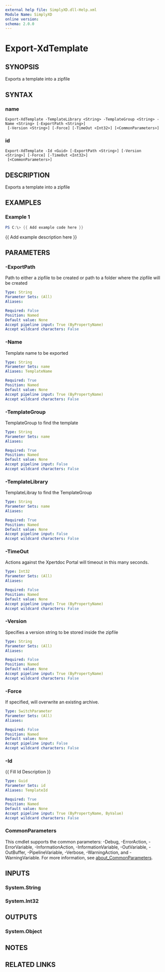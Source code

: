 ```yaml
---
external help file: SimplyXD.dll-Help.xml
Module Name: SimplyXD
online version:
schema: 2.0.0
---
```


# Export-XdTemplate

## SYNOPSIS
Exports a template into a zipfile

## SYNTAX

### name
```
Export-XdTemplate -TemplateLibrary <String> -TemplateGroup <String> -Name <String> [-ExportPath <String>]
 [-Version <String>] [-Force] [-TimeOut <Int32>] [<CommonParameters>]
```

### id
```
Export-XdTemplate -Id <Guid> [-ExportPath <String>] [-Version <String>] [-Force] [-TimeOut <Int32>]
 [<CommonParameters>]
```

## DESCRIPTION
Exports a template into a zipfile

## EXAMPLES

### Example 1
```powershell
PS C:\> {{ Add example code here }}
```

{{ Add example description here }}

## PARAMETERS

### -ExportPath
Path to either a zipfile to be created or path to a folder where the zipfile will be created

```yaml
Type: String
Parameter Sets: (All)
Aliases:

Required: False
Position: Named
Default value: None
Accept pipeline input: True (ByPropertyName)
Accept wildcard characters: False
```

### -Name
Template name to be exported

```yaml
Type: String
Parameter Sets: name
Aliases: TemplateName

Required: True
Position: Named
Default value: None
Accept pipeline input: True (ByPropertyName)
Accept wildcard characters: False
```

### -TemplateGroup
TemplateGroup to find the template

```yaml
Type: String
Parameter Sets: name
Aliases:

Required: True
Position: Named
Default value: None
Accept pipeline input: False
Accept wildcard characters: False
```

### -TemplateLibrary
TemplateLibray to find the TemplateGroup

```yaml
Type: String
Parameter Sets: name
Aliases:

Required: True
Position: Named
Default value: None
Accept pipeline input: False
Accept wildcard characters: False
```

### -TimeOut
Actions against the Xpertdoc Portal will timeout in this many seconds.

```yaml
Type: Int32
Parameter Sets: (All)
Aliases:

Required: False
Position: Named
Default value: None
Accept pipeline input: True (ByPropertyName)
Accept wildcard characters: False
```

### -Version
Specifies a version string to be stored inside the zipfile

```yaml
Type: String
Parameter Sets: (All)
Aliases:

Required: False
Position: Named
Default value: None
Accept pipeline input: True (ByPropertyName)
Accept wildcard characters: False
```

### -Force
If specified, will overwrite an existing archive.

```yaml
Type: SwitchParameter
Parameter Sets: (All)
Aliases:

Required: False
Position: Named
Default value: None
Accept pipeline input: False
Accept wildcard characters: False
```

### -Id
{{ Fill Id Description }}

```yaml
Type: Guid
Parameter Sets: id
Aliases: TemplateId

Required: True
Position: Named
Default value: None
Accept pipeline input: True (ByPropertyName, ByValue)
Accept wildcard characters: False
```

### CommonParameters
This cmdlet supports the common parameters: -Debug, -ErrorAction, -ErrorVariable, -InformationAction, -InformationVariable, -OutVariable, -OutBuffer, -PipelineVariable, -Verbose, -WarningAction, and -WarningVariable. For more information, see [about_CommonParameters](http://go.microsoft.com/fwlink/?LinkID=113216).

## INPUTS

### System.String

### System.Int32

## OUTPUTS

### System.Object
## NOTES

## RELATED LINKS
